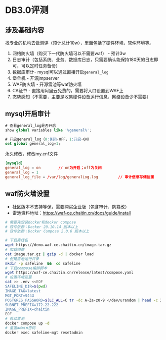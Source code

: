 # DB3.0评测

## 涉及基础内容

找专业的机构去做测评（预计总计10w），里面包括了硬件环境，软件环境等。

1. 网络防火墙（购买下一代防火墙可以不需要waf） - 预计3w
1. 日志审计（包括系统、业务、数据库日志，只需要确认能保持180天的日志即可，可以定时任务备份）
1. 数据库审计- mysql可以通过直接开启`general_log`
1. 堡垒机 - 开源jmpserver
1. WAF防火墙 - 开源雷池等waf防火墙
1. CA证书 - 直接用阿里云免费的，需要将入口设置到WAF上
1. 态势感知（不需要，主要是收集硬件设备运行信息，网络设备少不需要）

## mysql开启审计

```sql
# 查看general_log是否开启
show global variables like '%general%';

# 开启general_log（0:关闭-OFF，1:开启-ON）
set global general_log=1;
```

永久修改，修改my.cnf文件

```conf
[mysqld]
general_log = on        // on为开启；off为关闭
general_log = 1                                          
general_log_file = /var/log/generalLog.log         // 审计信息存储位置
```

## waf防火墙设置

* 社区版本不支持等保，需要购买企业版（包含审计、防篡改）
* 雷池资料地址：https://waf-ce.chaitin.cn/docs/guide/install

```bash
# 需要先安装docker和docker compose
# 软件依赖：Docker 20.10.14 版本以上
# 软件依赖：Docker Compose 2.0.0 版本以上

# 下载离线包
wget https://demo.waf-ce.chaitin.cn/image.tar.gz
# 加载镜像
cat image.tar.gz | gzip -d | docker load
# 创建雷池运行目录
mkdir -p safeline  &&  cd safeline
# 下载compose编排脚本
wget https://waf-ce.chaitin.cn/release/latest/compose.yaml
# 设置环境变量
cat >> .env <<EOF
SAFELINE_DIR=$(pwd)
IMAGE_TAG=latest
MGT_PORT=9443
POSTGRES_PASSWORD=$(LC_ALL=C tr -dc A-Za-z0-9 </dev/urandom | head -c 32)
SUBNET_PREFIX=172.22.222
IMAGE_PREFIX=chaitin
EOF
# 启动雷池
docker compose up -d
# 重置admin密码
docker exec safeline-mgt resetadmin
```
